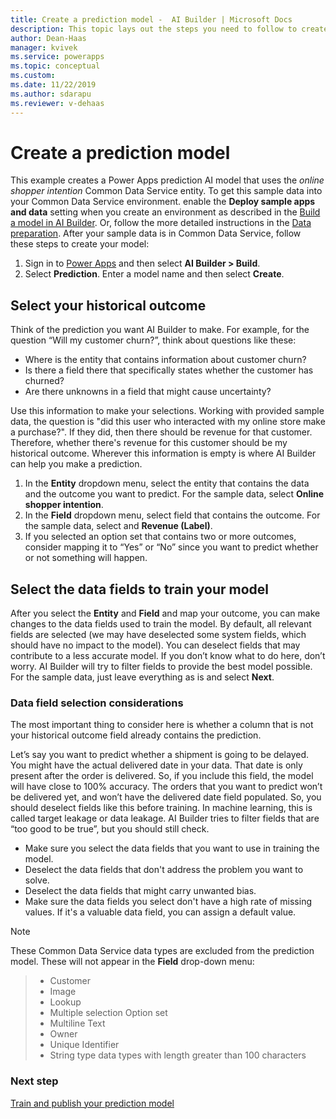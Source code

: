 ```yaml
---
title: Create a prediction model -  AI Builder | Microsoft Docs
description: This topic lays out the steps you need to follow to create a prediction model in AI Builder. 
author: Dean-Haas
manager: kvivek
ms.service: powerapps
ms.topic: conceptual
ms.custom: 
ms.date: 11/22/2019
ms.author: sdarapu
ms.reviewer: v-dehaas
---
```


# Create a prediction model

This example creates a Power Apps prediction AI model that uses the *online shopper intention* Common Data Service entity.  To get this sample data into your Common Data Service environment. enable the **Deploy sample apps and data** setting when you create an environment as described in the [Build a model in AI Builder](build-model.md). Or, follow the more detailed instructions in the [Data preparation](prediction-data-prep.md). After your sample data is in Common Data Service, follow these steps to create your model:

1. Sign in to [Power Apps](https://make.powerapps.com) and then select **AI Builder > Build**.
2. Select **Prediction**. Enter a model name and then select **Create**.

## Select your historical outcome

Think of the prediction you want AI Builder to make. For example, for the question “Will my customer churn?”, think about questions like these:

- Where is the entity that contains information about customer churn?
- Is there a field there that specifically states whether the customer has churned?
- Are there unknowns in a field that might cause uncertainty?

Use this information to make your selections. Working with provided sample data, the question is "did this user who interacted with my online store make a purchase?". If they did, then there should be revenue for that customer. Therefore, whether there's revenue for this customer should be my historical outcome. Wherever this information is empty is where AI Builder can help you make a prediction.

1. In the **Entity** dropdown menu, select the entity that contains the data and the outcome you want to predict. For the sample data, select **Online shopper intention**.
1. In the **Field** dropdown menu, select field that contains the outcome. For the sample data, select and **Revenue (Label)**.
1. If you selected an option set that contains two or more outcomes, consider mapping it to “Yes” or “No” since you want to predict whether or not something will happen.


## Select the data fields to train your model

After you select the **Entity** and **Field** and map your outcome, you can make changes to the data fields used to train the model. By default, all relevant fields are selected (we may have deselected some system fields, which should have no impact to the model). You can deselect fields that may contribute to a less accurate model. If you don’t know what to do here, don’t worry. AI Builder will try to filter fields to provide the best model possible. For the sample data, just leave everything as is and select **Next**.

### Data field selection considerations

The most important thing to consider here is whether a column that is not your historical outcome field already contains the prediction.

Let’s say you want to predict whether a shipment is going to be delayed. You might have the actual delivered date in your data. That date is only present after the order is delivered. So, if you include this field, the model will have close to 100% accuracy. The orders that you want to predict won’t be delivered yet, and won’t have the delivered date field populated. So, you should deselect fields like this before training. In machine learning, this is called target leakage or data leakage. AI Builder tries to filter fields that are “too good to be true”, but you should still check.

- Make sure you select the data fields that you want to use in training the model.
- Deselect the data fields that don't address the problem you want to solve.
- Deselect the data fields that might carry unwanted bias.
- Make sure the data fields you select don't have a high rate of missing values. If it's a valuable data field, you can assign a default value.

> [!NOTE]
> These Common Data Service data types are excluded from the prediction model. These will not appear in the **Field** drop-down menu:

> - Customer
> - Image
> - Lookup
> - Multiple selection Option set
> - Multiline Text
> - Owner
> - Unique Identifier
> - String type data types with length greater than 100 characters

### Next step
[Train and publish your prediction model](prediction-train-model.md)<br/>
